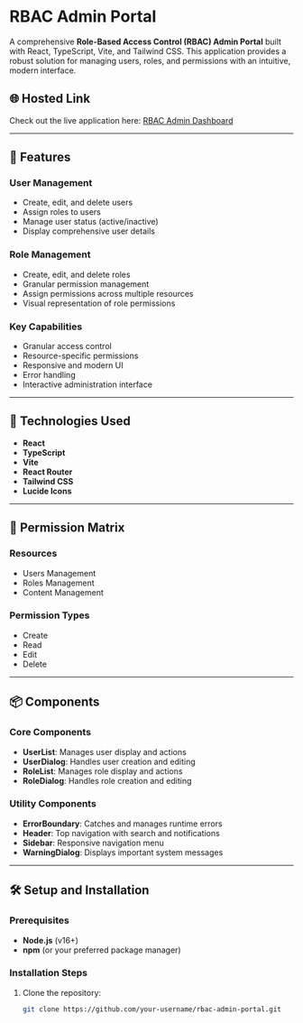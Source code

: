 # RBAC Admin Portal

A comprehensive **Role-Based Access Control (RBAC) Admin Portal** built with React, TypeScript, Vite, and Tailwind CSS. This application provides a robust solution for managing users, roles, and permissions with an intuitive, modern interface.

## 🌐 Hosted Link
Check out the live application here: [RBAC Admin Dashboard](https://rbac-admin-dashboard-eta.vercel.app/)

---

## 🌟 Features

### **User Management**
- Create, edit, and delete users
- Assign roles to users
- Manage user status (active/inactive)
- Display comprehensive user details

### **Role Management**
- Create, edit, and delete roles
- Granular permission management
- Assign permissions across multiple resources
- Visual representation of role permissions

### **Key Capabilities**
- Granular access control
- Resource-specific permissions
- Responsive and modern UI
- Error handling
- Interactive administration interface

---

## 🚀 Technologies Used
- **React**
- **TypeScript**
- **Vite**
- **React Router**
- **Tailwind CSS**
- **Lucide Icons**

---

## 🔐 Permission Matrix

### **Resources**
- Users Management
- Roles Management
- Content Management

### **Permission Types**
- Create
- Read
- Edit  
- Delete

---

## 📦 Components

### **Core Components**
- **UserList**: Manages user display and actions
- **UserDialog**: Handles user creation and editing
- **RoleList**: Manages role display and actions
- **RoleDialog**: Handles role creation and editing

### **Utility Components**
- **ErrorBoundary**: Catches and manages runtime errors
- **Header**: Top navigation with search and notifications
- **Sidebar**: Responsive navigation menu
- **WarningDialog**: Displays important system messages

---

## 🛠 Setup and Installation

### **Prerequisites**
- **Node.js** (v16+)
- **npm** (or your preferred package manager)

### **Installation Steps**
1. Clone the repository:
   ```bash
   git clone https://github.com/your-username/rbac-admin-portal.git
